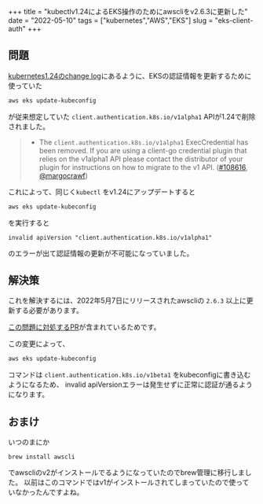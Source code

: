 +++
title = "kubectlv1.24によるEKS操作のためにawscliをv2.6.3に更新した"
date = "2022-05-10"
tags = ["kubernetes","AWS","EKS"]
slug = "eks-client-auth"
+++

## 問題

[kubernetes1.24のchange log](https://github.com/kubernetes/kubernetes/blob/master/CHANGELOG/CHANGELOG-1.24.md)にあるように、EKSの認証情報を更新するために使っていた
```zsh
aws eks update-kubeconfig
```
が従来想定していた `client.authentication.k8s.io/v1alpha1` APIが1.24で削除されました。

> - The `client.authentication.k8s.io/v1alpha1` ExecCredential has been removed. If you are using a client-go credential plugin that relies on the v1alpha1 API please contact the distributor of your plugin for instructions on how to migrate to the v1 API. ([#108616](https://github.com/kubernetes/kubernetes/pull/108616), [@margocrawf](https://github.com/margocrawf))


これによって、同じく`kubectl` をv1.24にアップデートすると
```zsh
aws eks update-kubeconfig
```

を実行すると

```
invalid apiVersion "client.authentication.k8s.io/v1alpha1"
```

のエラーが出て認証情報の更新が不可能になっていました。


## 解決策

これを解決するには、2022年5月7日にリリースされたawscliの `2.6.3` 以上に更新する必要があります。

[この問題に対処するPR](https://github.com/aws/aws-cli/pull/6476)が含まれているためです。

この変更によって、

```zsh
aws eks update-kubeconfig
```

コマンドは `client.authentication.k8s.io/v1beta1` をkubeconfigに書き込むようになるため、
invalid apiVersionエラーは発生せずに正常に認証が通るようになります。


## おまけ

いつのまにか

```
brew install awscli
```

でawscliのv2がインストールでるようになっていたのでbrew管理に移行しました。
以前はこのコマンドではv1がインストールされてしまっていたので使っていなかったんですよね。
